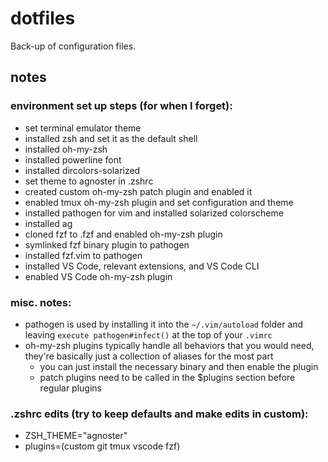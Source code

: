 # dotfiles
Back-up of configuration files.

## notes
### environment set up steps (for when I forget):
* set terminal emulator theme
* installed zsh and set it as the default shell
* installed oh-my-zsh
* installed powerline font
* installed dircolors-solarized
* set theme to agnoster in .zshrc
* created custom oh-my-zsh patch plugin and enabled it
* enabled tmux oh-my-zsh plugin and set configuration and theme
* installed pathogen for vim and installed solarized colorscheme
* installed ag
* cloned fzf to .fzf and enabled oh-my-zsh plugin
* symlinked fzf binary plugin to pathogen
* installed fzf.vim to pathogen
* installed VS Code, relevant extensions, and VS Code CLI
* enabled VS Code oh-my-zsh plugin

### misc. notes:
* pathogen is used by installing it into the `~/.vim/autoload` folder
  and leaving `execute pathogen#infect()` at the top of your `.vimrc`
* oh-my-zsh plugins typically handle all behaviors that you would need,
  they're basically just a collection of aliases for the most part
    * you can just install the necessary binary and then enable the plugin
    * patch plugins need to be called in the $plugins section before regular plugins

### .zshrc edits (try to keep defaults and make edits in custom):
* ZSH_THEME="agnoster"
* plugins=(custom git tmux vscode fzf)

